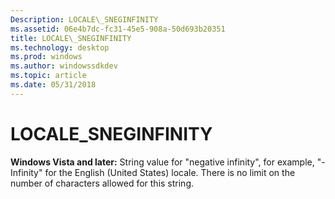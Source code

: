 ```yaml
---
Description: LOCALE\_SNEGINFINITY
ms.assetid: 06e4b7dc-fc31-45e5-908a-50d693b20351
title: LOCALE\_SNEGINFINITY
ms.technology: desktop
ms.prod: windows
ms.author: windowssdkdev
ms.topic: article
ms.date: 05/31/2018
---
```


# LOCALE\_SNEGINFINITY

**Windows Vista and later:** String value for "negative infinity", for example, "-Infinity" for the English (United States) locale. There is no limit on the number of characters allowed for this string.

 

 



